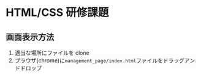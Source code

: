 # HTML/CSS 研修課題

## 画面表示方法
1. 適当な場所にファイルを clone
2. ブラウザ(chrome)に```management_page/index.html```ファイルをドラッグアンドドロップ
